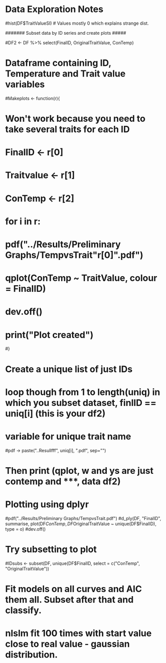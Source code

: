 # Data Exploration Notes

#hist(DF$TraitValueSI) # Values mostly 0 which explains strange dist.

####### Subset data by ID series and create plots #####

#DF2 <- DF %>% select(FinalID, OriginalTraitValue, ConTemp) 
# Dataframe containing ID, Temperature and Trait value variables

#Makeplots <- function(r){
# Won't work because you need to take several traits for each ID 
#  FinalID <- r[0]
#  Traitvalue <- r[1]
#  ConTemp <- r[2]
#  for i in r:
#    pdf("../Results/Preliminary Graphs/TempvsTrait"r[0]".pdf")
#    qplot(ConTemp ~ TraitValue, colour = FinalID)
#    dev.off()
#  print("Plot created")
#}

# Create a unique list of just IDs
# loop though from 1 to length(uniq) in which you subset  dataset, finlID == uniq[i] (this is your df2)
# variable for unique trait name
#pdf -> paste("..Resullfff", uniq[i], ".pdf", sep="")
# Then print (qplot, w and ys are just contemp and ***, data df2)

# Plotting using dplyr
#pdf("../Results/Preliminary Graphs/TempvsTrait.pdf")
#d_ply(DF, "FinalID", summarise, plot(DF$ConTemp, DF$OriginalTraitValue ~ unique(DF$FinalID), type = o)
#dev.off()

# Try subsetting to plot
#IDsubs <- subset(DF, unique(DF$FinalID, select = c("ConTemp", "OriginalTraitValue"))

# Fit models on all curves and AIC them all. Subset after that and classify.
# nlslm fit 100 times with start value close to real value - gaussian distribution.
